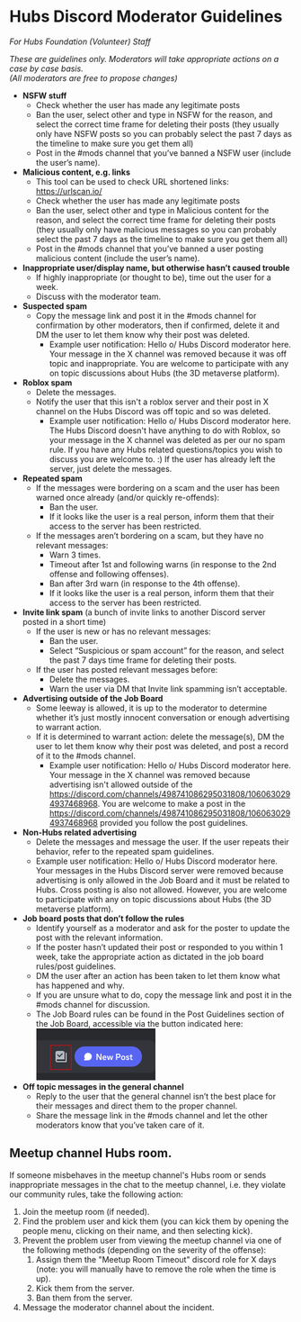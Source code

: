 # Hubs Discord Moderator Guidelines
_For Hubs Foundation (Volunteer) Staff_

_These are guidelines only.  Moderators will take appropriate actions on a case by case basis._<br>
_(All moderators are free to propose changes)_


* **NSFW stuff**
  - Check whether the user has made any legitimate posts
  - Ban the user, select other and type in NSFW for the reason, and select the correct time frame for deleting their posts (they usually only have NSFW posts so you can probably select the past 7 days as the timeline to make sure you get them all)
  - Post in the #mods channel that you’ve banned a NSFW user (include the user’s name).
* **Malicious content, e.g. links**
  - This tool can be used to check URL shortened links: https://urlscan.io/
  - Check whether the user has made any legitimate posts
  - Ban the user, select other and type in Malicious content for the reason, and select the correct time frame for deleting their posts (they usually only have malicious messages so you can probably select the past 7 days as the timeline to make sure you get them all)
  - Post in the #mods channel that you’ve banned a user posting malicious content (include the user’s name).
* **Inappropriate user/display name, but otherwise hasn’t caused trouble**
  - If highly inappropriate (or thought to be), time out the user for a week.
  - Discuss with the moderator team.
* **Suspected spam**
  - Copy the message link and post it in the #mods channel for confirmation by other moderators, then if confirmed, delete it and DM the user to let them know why their post was deleted.
    - Example user notification:
      Hello o/
      Hubs Discord moderator here.
      Your message in the X channel was removed because it was off topic and inappropriate.  You are welcome to participate with any on topic discussions about Hubs (the 3D metaverse platform).
* **Roblox spam**
  - Delete the messages.
  - Notify the user that this isn't a roblox server and their post in X channel on the Hubs Discord was off topic and so was deleted.
    - Example user notification:
      Hello o/
      Hubs Discord moderator here.
      The Hubs Discord doesn't have anything to do with Roblox, so your message in the X channel was deleted as per our no spam rule.  If you have any Hubs related questions/topics you wish to discuss you are welcome to. :)
      If the user has already left the server, just delete the messages.
* **Repeated spam**
  - If the messages were bordering on a scam and the user has been warned once already (and/or quickly re-offends):
    - Ban the user.
    - If it looks like the user is a real person, inform them that their access to the server has been restricted.
  - If the messages aren’t bordering on a scam, but they have no relevant messages:
    - Warn 3 times.
    - Timeout after 1st and following warns (in response to the 2nd offense and following offenses).
    - Ban after 3rd warn (in response to the 4th offense).
    - If it looks like the user is a real person, inform them that their access to the server has been restricted.
* **Invite link spam**
  (a bunch of invite links to another Discord server posted in a short time)
  - If the user is new or has no relevant messages:
    - Ban the user.
    - Select “Suspicious or spam account” for the reason, and select the past 7 days time frame for deleting their posts.
  - If the user has posted relevant messages before:
    - Delete the messages.
    - Warn the user via DM that Invite link spamming isn’t acceptable.
* **Advertising outside of the Job Board**
  - Some leeway is allowed, it is up to the moderator to determine whether it’s just mostly innocent conversation or enough advertising to warrant action.
  - If it is determined to warrant action: delete the message(s), DM the user to let them know why their post was deleted, and post a record of it to the #mods channel.
    - Example user notification:
      Hello o/
      Hubs Discord moderator here.
      Your message in the X channel was removed because advertising isn't allowed outside of the https://discord.com/channels/498741086295031808/1060630294937468968.  You are welcome to make a post in the https://discord.com/channels/498741086295031808/1060630294937468968 provided you follow the post guidelines.
* **Non-Hubs related advertising**
  - Delete the messages and message the user.  If the user repeats their behavior, refer to the repeated spam guidelines.
  - Example user notification:
    Hello o/
    Hubs Discord moderator here.
    Your messages in the Hubs Discord server were removed because advertising is only allowed in the Job Board and it must be related to Hubs. Cross posting is also not allowed. However, you are welcome to participate with any on topic discussions about Hubs (the 3D metaverse platform).
* **Job board posts that don’t follow the rules**
  - Identify yourself as a moderator and ask for the poster to update the post with the relevant information.
  - If the poster hasn’t updated their post or responded to you within 1 week, take the appropriate action as dictated in the job board rules/post guidelines.
  - DM the user after an action has been taken to let them know what has happened and why.
  - If you are unsure what to do, copy the message link and post it in the #mods channel for discussion.
  - The Job Board rules can be found in the Post Guidelines section of the Job Board, accessible via the button indicated here:
    ![image that shows where the post guidelines can be found in Discord](/images/discord-job-board-post-guidelines-location.png)
* **Off topic messages in the general channel**
  - Reply to the user that the general channel isn’t the best place for their messages and direct them to the proper channel.
  - Share the message link in the #mods channel and let the other moderators know that you’ve taken care of it.

## Meetup channel Hubs room.

If someone misbehaves in the meetup channel's Hubs room or sends inappropriate messages in the chat to the meetup channel, i.e. they violate our community rules, take the following action:

1. Join the meetup room (if needed).
2. Find the problem user and kick them (you can kick them by opening the people menu, clicking on their name, and then selecting kick).
3. Prevent the problem user from viewing the meetup channel via one of the following methods (depending on the severity of the offense):
    1. Assign them the "Meetup Room Timeout" discord role for X days (note: you will manually have to remove the role when the time is up).
    2. Kick them from the server.
    3. Ban them from the server.
4. Message the moderator channel about the incident.
